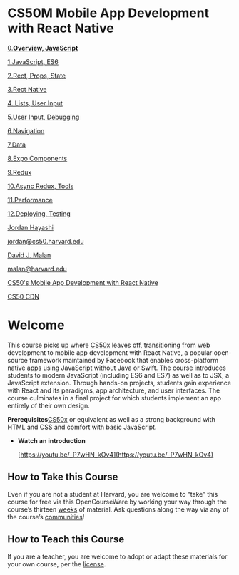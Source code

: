 # CS50M Mobile App Development with React Native

[0.****Overview, JavaScript****](CS50M%20Mobile%20App%20Development%20with%20React%20Native%203b18f6be09744f90a3baa657e1e9562b/0%20Overview,%20JavaScript%2095e60566212c4349bc7af11b16c289a5.md)

[1.JavaScript, ES6](CS50M%20Mobile%20App%20Development%20with%20React%20Native%203b18f6be09744f90a3baa657e1e9562b/1%20JavaScript,%20ES6%20da05fbc521c54e19b9332e7e063f522c.md)

[2.Rect, Props, State](CS50M%20Mobile%20App%20Development%20with%20React%20Native%203b18f6be09744f90a3baa657e1e9562b/2%20Rect,%20Props,%20State%208ee6aa1e7bb04053a516b16220541b00.md)

[3.Rect Native](CS50M%20Mobile%20App%20Development%20with%20React%20Native%203b18f6be09744f90a3baa657e1e9562b/3%20Rect%20Native%20d0fd50e239cc43139f9bd713e75684d9.md)

[4. Lists, User Input](CS50M%20Mobile%20App%20Development%20with%20React%20Native%203b18f6be09744f90a3baa657e1e9562b/4%20Lists,%20User%20Input%2000a546767a344ad4a50923d7be0bf050.md)

[5.User Input, Debugging](CS50M%20Mobile%20App%20Development%20with%20React%20Native%203b18f6be09744f90a3baa657e1e9562b/5%20User%20Input,%20Debugging%200b14bbe4ffca4916b27e07b3388f1a3c.md)

[6.Navigation](CS50M%20Mobile%20App%20Development%20with%20React%20Native%203b18f6be09744f90a3baa657e1e9562b/6%20Navigation%20aa065f13a4d8449b8ea0442170b72ebc.md)

[7.Data](CS50M%20Mobile%20App%20Development%20with%20React%20Native%203b18f6be09744f90a3baa657e1e9562b/7%20Data%20d9b70cfa736846ca8f0e7a4c1db4287d.md)

[8.Expo Components](CS50M%20Mobile%20App%20Development%20with%20React%20Native%203b18f6be09744f90a3baa657e1e9562b/8%20Expo%20Components%2011c16b48adb24bfa942e29ef27a8f662.md)

[9.Redux](CS50M%20Mobile%20App%20Development%20with%20React%20Native%203b18f6be09744f90a3baa657e1e9562b/9%20Redux%209a016d8051914753aa2dc4d50e1fc6f0.md)

[10.Async Redux, Tools](CS50M%20Mobile%20App%20Development%20with%20React%20Native%203b18f6be09744f90a3baa657e1e9562b/10%20Async%20Redux,%20Tools%20577f5fa43519423d9c740a5fb0bc2444.md)

[11.Performance](CS50M%20Mobile%20App%20Development%20with%20React%20Native%203b18f6be09744f90a3baa657e1e9562b/11%20Performance%20a71f4b47203b4a32b470262e2ff0a56c.md)

[12.Deploying, Testing](CS50M%20Mobile%20App%20Development%20with%20React%20Native%203b18f6be09744f90a3baa657e1e9562b/12%20Deploying,%20Testing%202b40523044324cb2a6f978c094eece84.md)

[Jordan Hayashi](https://www.jordanhayashi.com/)

jordan@cs50.harvard.edu

[David J. Malan](https://cs.harvard.edu/malan/)

malan@harvard.edu

[CS50's Mobile App Development with React Native](https://cs50.harvard.edu/mobile/2018/)

[CS50 CDN](https://cdn.cs50.net/mobile/2018/spring/)

# **Welcome**

This course picks up where [CS50x](CS50X%20Introduction%20to%20Computer%20Science%200c3dc256fd064730a562642fb9d80705.md) leaves off, transitioning from web development to mobile app development with React Native, a popular open-source framework maintained by Facebook that enables cross-platform native apps using JavaScript without Java or Swift. The course introduces students to modern JavaScript (including ES6 and ES7) as well as to JSX, a JavaScript extension. Through hands-on projects, students gain experience with React and its paradigms, app architecture, and user interfaces. The course culminates in a final project for which students implement an app entirely of their own design.

**Prerequisites**[CS50x](CS50X%20Introduction%20to%20Computer%20Science%200c3dc256fd064730a562642fb9d80705.md) or equivalent as well as a strong background with HTML and CSS and comfort with basic JavaScript.

- **Watch an introduction**
    
    [https://youtu.be/_P7wHN_kOv4](https://youtu.be/_P7wHN_kOv4)
    

## **How to Take this Course**

Even if you are not a student at Harvard, you are welcome to “take” this course for free via this OpenCourseWare by working your way through the course’s thirteen [weeks](https://cs50.harvard.edu/mobile/2018/weeks/) of material. Ask questions along the way via any of the course’s [communities](https://cs50.harvard.edu/mobile/2018/communities/)!

## **How to Teach this Course**

If you are a teacher, you are welcome to adopt or adapt these materials for your own course, per the [license](License%20d628f6de79c64efaa0a2d342a895662d.md).